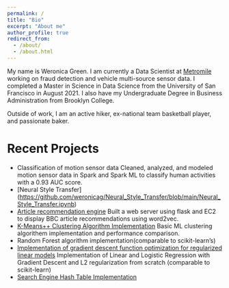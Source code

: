 ```yaml
---
permalink: /
title: "Bio"
excerpt: "About me"
author_profile: true
redirect_from: 
  - /about/
  - /about.html
---
```



My name is Weronica Green. I am currently a Data Scientist at [Metromile](https://www.metromile.com/) working on fraud detection and vehicle multi-source sensor data. I completed a Master in Science in Data Science from the University of San Francisco in August 2021. I also have my Undergraduate Degree in Business Administration from Brooklyn College.

Outside of work, I am an active hiker, ex-national team basketball player, and passionate baker. 
  



Recent Projects
======
* Classification of motion sensor data
Cleaned, analyzed, and modeled motion sensor data in Spark and Spark ML to classify human activities with a 0.93 AUC score.
* [Neural Style Transfer] (https://github.com/weronicag/Neural_Style_Transfer/blob/main/Neural_Style_Transfer.ipynb)
* [Article recommendation engine](https://github.com/weronicag/usf-projects/tree/main/article_recommendation_sys)
Built a web server using flask and EC2 to display BBC article recommendations using word2vec.
* [K-Means++ Clustering Algorithm Implementation](https://github.com/weronicag/usf-projects/tree/main/kmeans)  Basic ML clustering algorithem implementation and performance comparison.
* Random Forest algorithm implementation(comparable to scikit-learn’s)
* [Implementation of gradient descent function optimization for regularized linear models](https://github.com/weronicag/usf-projects/tree/main/linear_regression) Implementation of Linear and Logistic Regression with Gradient Descent  and L2 regularization from scratch (comparable to scikit-learn)
* [Search Engine Hash Table Implementation](https://github.com/weronicag/usf-projects/tree/main/Search%20Engine%20Implementation)
